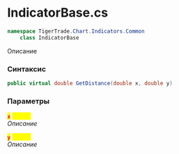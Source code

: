 
# IndicatorBase.cs
```csharp
namespace TigerTrade.Chart.Indicators.Common  
    class IndicatorBase
```

Описание

### Синтаксис
```csharp
public virtual double GetDistance(double x, double y)
```

### Параметры  
<mark style="color:red;">**`x`**</mark> <mark style="color:yellow;">`double`</mark>  
 *Описание*  
  
<mark style="color:red;">**`y`**</mark> <mark style="color:yellow;">`double`</mark>  
 *Описание*  
  

                    
                    